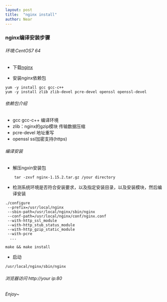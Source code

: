 ```yaml
---
layout: post
title:  "nginx install"
author: Near
---
```



### nginx编译安装步骤
 
###### 环境:CentOS7 64
 
- 下载[nginx](http://nginx.org/download/nginx-1.15.2.tar.gz)
 
- 安装nginx依赖包
 ```
 yum -y install gcc gcc-c++ 
 yum -y install zlib zlib-devel pcre-devel openssl openssl-devel 
 ```
###### 依赖包介绍
 + gcc gcc-c++ 编译环境
 + zlib：nginx的gzip模块 传输数据压缩
 + pcre-devel 地址重写
 + openssl ssl加密支持(https)
 
###### 编译安装

- 解压ngxin安装包
```
    tar -zxvf nginx-1.15.2.tar.gz /your directory

```
- 检测系统环境是否符合安装要求，以及指定安装目录，以及安装模块，然后编译安装 
```
./configure 
 --prefix=/usr/local/nginx 
 --sbin-path=/usr/local/nginx/sbin/nginx 
 --conf-path=/usr/local/nginx/conf/nginx.conf 
 --with-http_ssl_module 
 --with-http_stub_status_module
 --with-http_gzip_static_module
 --with-pcre
  ...
```
```
make && make install
```
- 启动
```
/usr/local/nginx/sbin/nginx 

```
###### 浏览器访问 http://your ip:80 
###### Enjoy~






 
 
 
 

